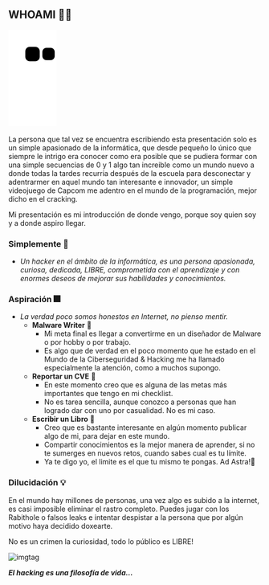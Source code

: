 ## WHOAMI 🤷‍♂️

![Snake animation](https://github.com/rafaballerini/rafaballerini/blob/output/github-contribution-grid-snake.svg)

La persona que tal vez se encuentra escribiendo esta presentación solo es un simple apasionado de la informática, que desde pequeño lo único que siempre le intrigo era conocer como era posible
que se pudiera formar con una simple secuencias de 0 y 1 algo tan increible como un mundo nuevo a donde todas la tardes recurria después de la escuela para desconectar y adentrarmer en aquel
mundo tan interesante e innovador, un simple videojuego de Capcom me adentro en el mundo de la programación, mejor dicho en el cracking.

Mi presentación es mi introducción de donde vengo, porque soy quien soy y a donde aspiro llegar.

### **Simplemente** 💊

* *Un hacker en el ámbito de la informática, es una persona apasionada, curiosa, dedicada,  LIBRE, comprometida con el aprendizaje y con enormes deseos de mejorar sus habilidades y conocimientos.*

### **Aspiración** 🎆
* *La verdad poco somos honestos en Internet, no pienso mentir.*
  * **Malware Writer** 👾
    * Mi meta final es llegar a convertirme en un diseñador de Malware o por hobby o por trabajo. 
    * Es algo que de verdad en el poco momento que he estado en el Mundo de la Ciberseguridad & Hacking me ha llamado especialmente la atención, como a muchos supongo.
  * **Reportar un CVE** 🎃
    * En este momento creo que es alguna de las metas más importantes que tengo en mi checklist.
    * No es tarea sencilla, aunque conozco a personas que han logrado dar con uno por casualidad. No es mi caso.
  * **Escribir un Libro** 📔
    * Creo que es bastante interesante en algún momento publicar algo de mi, para dejar en este mundo.
    * Compartir conocimientos es la mejor manera de aprender, si no te sumerges en nuevos retos, cuando sabes cual es tu límite.
    * Ya te digo yo, el limite es el que tu mismo te pongas. Ad Astra!🌟
    
### Dilucidación 💡
En el mundo hay millones de personas, una vez algo es subido a la internet, es casi imposible eliminar el rastro completo. Puedes jugar con los Rabithole o falsos leaks e intentar despistar a la persona
que por algún motivo haya decidido doxearte.

No es un crimen la curiosidad, todo lo público es LIBRE!

![imgtag](https://i.postimg.cc/2bF81VQh/1200px-Glider-svg.png[/img]) 

***El hacking es una filosofía de vida...***
